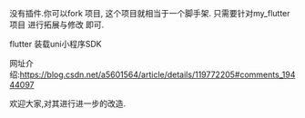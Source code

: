 

没有插件.你可以fork 项目, 这个项目就相当于一个脚手架. 只需要针对my_flutter 项目 进行拓展与修改 即可.

flutter 装载uni小程序SDK

网址介绍:https://blog.csdn.net/a5601564/article/details/119772205#comments_19444097

欢迎大家,对其进行进一步的改造.



